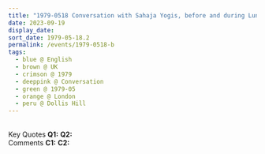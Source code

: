 ```yaml
---
title: "1979-0518 Conversation with Sahaja Yogis, before and during Lunch, Āśhram, 8, Hamilton Road, Dollis Hill, London NW10 1NX, UK (date and location not sure)"
date: 2023-09-19
display_date: 
sort_date: 1979-05-18.2
permalink: /events/1979-0518-b
tags:
  - blue @ English
  - brown @ UK
  - crimson @ 1979
  - deeppink @ Conversation
  - green @ 1979-05
  - orange @ London
  - peru @ Dollis Hill
---
```


<br>

<wave-list>
  <list-title color="DarkSeaGreen" width="55">Key Quotes</list-title>
  <list-item color="BlanchedAlmond" width="280"><b>Q1:</b> <i></i></list-item>
  <list-item color="Lavender" width="280"><b>Q2:</b> <i></i></list-item>
</wave-list>

<br>

<wave-list>
  <list-title color="DarkSeaGreen" width="55">Comments</list-title>
  <list-item color="BlanchedAlmond" width="280"><b>C1:</b> <i></i></list-item>
  <list-item color="Lavender" width="280"><b>C2:</b> <i></i></list-item>
</wave-list>